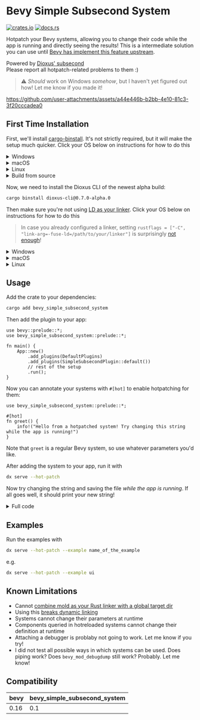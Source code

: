 # Bevy Simple Subsecond System

[![crates.io](https://img.shields.io/crates/v/bevy_simple_subsecond_system)](https://crates.io/crates/bevy_simple_subsecond_system)
[![docs.rs](https://docs.rs/bevy_simple_subsecond_system/badge.svg)](https://docs.rs/bevy_simple_subsecond_system)


Hotpatch your Bevy systems, allowing you to change their code while the app is running and directly seeing the results!
This is a intermediate solution you can use until [Bevy has implement this feature upstream](https://github.com/bevyengine/bevy/issues/19296).

Powered by [Dioxus' subsecond](https://github.com/DioxusLabs/dioxus/releases/tag/v0.7.0-alpha.0#rust-hot-patching)  
Please report all hotpatch-related problems to them :)

> ⚠️ *Should* work on Windows *somehow*, but I haven't yet figured out how! Let me know if you made it!



<https://github.com/user-attachments/assets/a44e446b-b2bb-4e10-81c3-3f20cccadea0>



## First Time Installation

First, we'll install [cargo-binstall](https://github.com/cargo-bins/cargo-binstall). It's not strictly required, but it will make the setup much quicker.
Click your OS below on instructions for how to do this
<details>
<summary>
Windows
</summary>

```pwsh
Set-ExecutionPolicy Unrestricted -Scope Process; iex (iwr "https://raw.githubusercontent.com/cargo-bins/cargo-binstall/main/install-from-binstall-release.ps1").Content
```

</details>

<details>
<summary>
macOS
</summary>

```sh
brew install cargo-binstall
```
or, if you don't use `brew`, same as on Linux.
</details>

<details>
<summary>
Linux
</summary>

```sh
curl -L --proto '=https' --tlsv1.2 -sSf https://raw.githubusercontent.com/cargo-bins/cargo-binstall/main/install-from-binstall-release.sh | bash
```
</details>
<details>
<summary>
Build from source
</summary>

```sh
cargo install cargo-binstall
```
</details>

Now, we need to install the Dioxus CLI of the newest alpha build:
```sh
cargo binstall dioxus-cli@0.7.0-alpha.0
```


Then make sure you're not using [LD as your linker](https://github.com/DioxusLabs/dioxus/issues/4144).
Click your OS below on instructions for how to do this

> In case you already configured a linker, setting `rustflags = ["-C", "link-arg=-fuse-ld=/path/to/your/linker"]` is surprisingly [not enough](https://github.com/DioxusLabs/dioxus/issues/4146)!

<details>
<summary>
Windows
</summary>

Sorry friend, I didn't test this. All I know is that you can install `rust-lld.exe` by running

```sh
cargo binstall cargo-binutils
rustup component add llvm-tools-preview
```

</details>

<details>
<summary>
macOS
</summary>

You're in luck! The default linker on macOS is already something other than LD. You don't have to change a thing :)
</details>

<details>
<summary>
Linux
</summary>

Download `clang` and [`mold`](https://github.com/rui314/mold) for your distribution, e.g.
```sh
sudo apt-get install clang mold
```
Then, replace your system `ld` with a symlink to `mold`. The most brutal way to do this is:
```sh
cd /usr/bin
sudo mv ld ld-real
sudo ln -s mold ld
```

On NixOS you can do this in a shell by replacing:
```nix
pkgs.mkShell {
    # ..
}
```
with:
```nix
pkgs.mkShell.override {
    stdenv = pkgs.stdenvAdapters.useMoldLinker pkgs.clangStdenv;
} {
    # ..
}
```

</details>

## Usage

Add the crate to your dependencies:

```sh
cargo add bevy_simple_subsecond_system
```
Then add the plugin to your app:

```rust,ignore
use bevy::prelude::*;
use bevy_simple_subsecond_system::prelude::*;

fn main() {
    App::new()
        .add_plugins(DefaultPlugins)
        .add_plugins(SimpleSubsecondPlugin::default())
        // rest of the setup
        .run();
}

```

Now you can annotate your systems with `#[hot]` to enable hotpatching for them:

```rust,ignore
use bevy_simple_subsecond_system::prelude::*;

#[hot]
fn greet() {
    info!("Hello from a hotpatched system! Try changing this string while the app is running!")
}
```
Note that `greet` is a regular Bevy system, so use whatever parameters you'd like.

After adding the system to your app, run it with

```sh
dx serve --hot-patch
```

Now try changing the string and saving the file *while the app is running*. If all goes well, it should print your new string!

<details>
<summary>Full code</summary>

```rust,ignore
use bevy::prelude::*;
use bevy_simple_subsecond_system::prelude::*;

fn main() {
    App::new()
        .add_plugins(DefaultPlugins)
        .add_plugins(SimpleSubsecondPlugin::default())
        .add_systems(Update, greet)
        .run();
}

#[hot]
fn greet() {
    info!("Hello from a hotpatched system! Try changing this string while the app is running!")
}
```

</details>

## Examples


Run the examples with
```sh
dx serve --hot-patch --example name_of_the_example
```

e.g.
```sh
dx serve --hot-patch --example ui
```

## Known Limitations

- Cannot [combine mold as your Rust linker with a global target dir](https://github.com/DioxusLabs/dioxus/issues/4149)
- Using this [breaks dynamic linking](https://github.com/DioxusLabs/dioxus/issues/4154)
- Systems cannot change their parameters at runtime
- Components queried in hotreloaded systems cannot change their definition at runtime
- Attaching a debugger is problaby not going to work. Let me know if you try!
- I did not test all possible ways in which systems can be used. Does piping work? Does `bevy_mod_debugdump` still work? Probably. Let me know!

## Compatibility

| bevy        | bevy_simple_subsecond_system |
|-------------|------------------------|
| 0.16        | 0.1                    |

